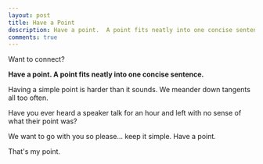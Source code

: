 ```yaml
---
layout: post
title: Have a Point
description: Have a point.  A point fits neatly into one concise sentence.
comments: true
---
```

Want to connect?

**Have a point.  A point fits neatly into one concise sentence.**

Having a simple point is harder than it sounds.  We meander down tangents all too often.

Have you ever heard a speaker talk for an hour and left with no sense of what their point was?

We want to go with you so please...  keep it simple.  Have a point.

That's my point.
